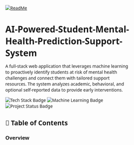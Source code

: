 [![ReadMe](https://img.shields.io/badge/ReadMe-018EF5?logo=readme&logoColor=fff)](#)

# AI-Powered-Student-Mental-Health-Prediction-Support-System
A full-stack web application that leverages machine learning to proactively identify students at risk of mental health challenges and connect them with tailored support resources. The system analyzes academic, behavioral, and optional self-reported data to provide early interventions.

<img  alt="Tech Stack Badge" src="https://img.shields.io/badge/Stack-React%2520%252B%2520Spring%2520Boot%2520%252B%2520Python-blue?style=for-the-badge" />
<img  alt="Machine Learning Badge" src="https://img.shields.io/badge/ML-Transformer_XGBoost-Orange?style=for-the-badge&logo=python&logoColor=white&color=orange" />
<img  alt="Project Status Badge" src="https://img.shields.io/badge/Status-Proof%2520of%2520Concept-success?style=for-the-badge" />

## 🧠 Table of Contents
### Overview

<!DOCTYPE html>
<html lang="en">
<head>
    <meta charset="UTF-8">
    <meta name="viewport" content="width=device-width, initial-scale=1.0">
    <title>GitHub README List Solutions</title>
    <style>
        * {
            box-sizing: border-box;
            margin: 0;
            padding: 0;
            font-family: 'Segoe UI', Tahoma, Geneva, Verdana, sans-serif;
        }
        
        body {
            background: linear-gradient(135deg, #f5f7fa 0%, #c3cfe2 100%);
            color: #333;
            line-height: 1.6;
            padding: 20px;
            min-height: 100vh;
        }
        
        .container {
            max-width: 1000px;
            margin: 0 auto;
            background: white;
            border-radius: 15px;
            box-shadow: 0 10px 30px rgba(0, 0, 0, 0.1);
            overflow: hidden;
        }
        
        header {
            background: #24292e;
            color: white;
            padding: 30px;
            text-align: center;
        }
        
        header h1 {
            margin-bottom: 10px;
            font-size: 2.5rem;
        }
        
        header p {
            color: #c9d1d9;
            font-size: 1.1rem;
        }
        
        .github-icon {
            font-size: 3rem;
            margin-bottom: 20px;
        }
        
        .content {
            padding: 30px;
            display: grid;
            grid-template-columns: 1fr 1fr;
            gap: 30px;
        }
        
        @media (max-width: 768px) {
            .content {
                grid-template-columns: 1fr;
            }
        }
        
        .card {
            background: #f6f8fa;
            border-radius: 10px;
            padding: 20px;
            box-shadow: 0 4px 10px rgba(0, 0, 0, 0.05);
            border: 1px solid #e1e4e8;
        }
        
        .card h2 {
            color: #0366d6;
            margin-bottom: 15px;
            padding-bottom: 10px;
            border-bottom: 2px solid #0366d6;
        }
        
        .problem, .solution {
            margin-bottom: 20px;
        }
        
        .code-block {
            background: #1e1e1e;
            color: #d4d4d4;
            padding: 15px;
            border-radius: 5px;
            font-family: 'Consolas', monospace;
            overflow-x: auto;
            margin: 15px 0;
        }
        
        .code-block code {
            display: block;
            white-space: pre-wrap;
        }
        
        .tag {
            color: #569cd6;
        }
        
        .attribute {
            color: #9cdcfe;
        }
        
        .value {
            color: #ce9178;
        }
        
        .comment {
            color: #6a9955;
        }
        
        .result {
            background: white;
            padding: 15px;
            border-radius: 5px;
            border-left: 4px solid #28a745;
            margin: 15px 0;
        }
        
        .result ul, .result ol {
            margin: 10px 0 10px 20px;
        }
        
        .result li {
            margin-bottom: 5px;
        }
        
        .note {
            background: #fff3cd;
            border-left: 4px solid #ffc107;
            padding: 15px;
            border-radius: 5px;
            margin: 15px 0;
        }
        
        .tip {
            background: #d1ecf1;
            border-left: 4px solid #0dcaf0;
            padding: 15px;
            border-radius: 5px;
            margin: 15px 0;
        }
        
        footer {
            text-align: center;
            padding: 20px;
            background: #24292e;
            color: white;
        }
        
        .try-button {
            display: inline-block;
            background: #0366d6;
            color: white;
            padding: 10px 20px;
            border-radius: 5px;
            text-decoration: none;
            font-weight: bold;
            margin-top: 10px;
            transition: background 0.3s;
        }
        
        .try-button:hover {
            background: #0356b6;
        }
    </style>
</head>
<body>
    <div class="container">
        <header>
            <div class="github-icon">🐙</div>
            <h1>HTML Lists in GitHub README</h1>
            <p>Solving the issue with &lt;ul&gt; and &lt;ol&gt; tags not rendering properly</p>
        </header>
        
        <div class="content">
            <div class="card">
                <h2>The Problem</h2>
                <div class="problem">
                    <p>When you use HTML list tags in your README.md file:</p>
                    <div class="code-block">
                        <code><span class="tag">&lt;ul&gt;</span>
    <span class="tag">&lt;li&gt;</span>First item<span class="tag">&lt;/li&gt;</span>
    <span class="tag">&lt;li&gt;</span>Second item<span class="tag">&lt;/li&gt;</span>
    <span class="tag">&lt;li&gt;</span>Third item<span class="tag">&lt;/li&gt;</span>
<span class="tag">&lt;/ul&gt;</span></code>
                    </div>
                    <p>GitHub might not render them correctly because:</p>
                    <ul>
                        <li>GitHub Flavored Markdown has limitations on HTML support</li>
                        <li>Some HTML tags are sanitized for security reasons</li>
                        <li>Improperly formatted HTML might not be rendered</li>
                    </ul>
                </div>
                
                <div class="note">
                    <strong>Note:</strong> GitHub does support some HTML tags in Markdown, but it's inconsistent. For reliability, use Markdown syntax instead.
                </div>
            </div>
            
            <div class="card">
                <h2>The Solution</h2>
                <div class="solution">
                    <p>Use Markdown syntax for lists instead of HTML:</p>
                    <div class="code-block">
                        <code><span class="comment"># For unordered lists</span>
- Item one
- Item two
- Item three

<span class="comment"># For ordered lists</span>
1. First item
2. Second item
3. Third item</code>
                    </div>
                    
                    <p>This will render as:</p>
                    <div class="result">
                        <p><strong>Unordered list:</strong></p>
                        <ul>
                            <li>Item one</li>
                            <li>Item two</li>
                            <li>Item three</li>
                        </ul>
                        
                        <p><strong>Ordered list:</strong></p>
                        <ol>
                            <li>First item</li>
                            <li>Second item</li>
                            <li>Third item</li>
                        </ol>
                    </div>
                </div>
                
                <div class="tip">
                    <strong>Pro Tip:</strong> You can create nested lists by indenting items with 2 or 4 spaces.
                </div>
            </div>
            
            <div class="card">
                <h2>Nested Lists Example</h2>
                <div class="code-block">
                    <code><span class="comment"># Nested list example</span>
- Main item 1
  - Subitem 1.1
  - Subitem 1.2
- Main item 2
  - Subitem 2.1
  - Subitem 2.2</code>
                </div>
                
                <p>This will render as:</p>
                <div class="result">
                    <ul>
                        <li>Main item 1
                            <ul>
                                <li>Subitem 1.1</li>
                                <li>Subitem 1.2</li>
                            </ul>
                        </li>
                        <li>Main item 2
                            <ul>
                                <li>Subitem 2.1</li>
                                <li>Subitem 2.2</li>
                            </ul>
                        </li>
                    </ul>
                </div>
            </div>
            
            <div class="card">
                <h2>Task Lists Example</h2>
                <p>GitHub also supports special task lists:</p>
                <div class="code-block">
                    <code><span class="comment"># Task list example</span>
- [x] Completed task
- [ ] Incomplete task
- [ ] Another task</code>
                </div>
                
                <p>This will render as:</p>
                <div class="result">
                    <ul>
                        <li><input type="checkbox" checked disabled> Completed task</li>
                        <li><input type="checkbox" disabled> Incomplete task</li>
                        <li><input type="checkbox" disabled> Another task</li>
                    </ul>
                </div>
                
                <div class="tip">
                    <strong>Pro Tip:</strong> Task lists are great for tracking project progress directly in your README.
                </div>
            </div>
        </div>
        
        <div class="note" style="margin: 30px;">
            <h3>When you must use HTML in Markdown</h3>
            <p>If you absolutely need to use HTML lists in your README (for specific styling or attributes), ensure they are properly formatted and closed. Some HTML tags work in GitHub Markdown, but always test to make sure they render correctly.</p>
            <a href="https://docs.github.com/en/get-started/writing-on-github/getting-started-with-writing-and-formatting-on-github/basic-writing-and-formatting-syntax" class="try-button" target="_blank">GitHub Formatting Guide</a>
        </div>
        
        <footer>
            <p>Solved HTML list rendering issues in GitHub README.md files | Format using Markdown instead of HTML</p>
        </footer>
    </div>
</body>
</html>
